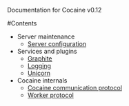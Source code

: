 Documentation for Cocaine v0.12

#Contents
  * Server maintenance
    * [Server configuration](server_maintenance/maintenance_server_configuration.md)
  * Services and plugins
    * [Graphite](services_and_plugins/graphite.md)
    * [Logging](services_and_plugins/logging.md)
    * [Unicorn](services_and_plugins/unicorn.md)
  * Cocaine internals
    * [Cocaine communication protocol](cocaine_internals/communication_protocol.md)
    * [Worker protocol](cocaine_internals/worker_protocol.md)
